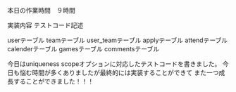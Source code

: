 本日の作業時間　９時間


実装内容
テストコード記述

userテーブル
teamテーブル
user_teamテーブル
applyテーブル
attendテーブル
calenderテーブル
gamesテーブル
commentsテーブル


今日はuniqueness scopeオプションに対応したテストコードを書きました。
今日も悩む時間が多くありましたが最終的には実装することができて
また一つ成長することができました！！！



